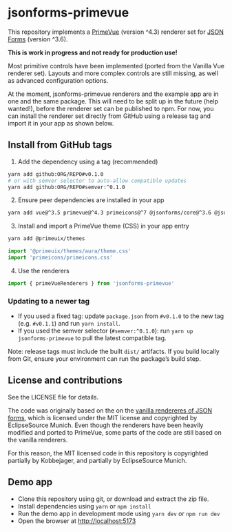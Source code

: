 # jsonforms-primevue

This repository implements a [PrimeVue](https://primevue.org/) (version ^4.3) renderer set for [JSON Forms](https://jsonforms.io/) (version ^3.6).

__This is work in progress and not ready for production use!__

Most primitive controls have been implemented (ported from the Vanilla Vue renderer set). Layouts and more complex controls are still missing, as well as advanced configuration options.

At the moment, jsonforms-primevue renderers and the example app are in one and the same package. This will need to be split up in the future (help wanted!), before the renderer set can be published to npm. For now, you can install the renderer set directly from GitHub using a release tag and import it in your app as shown below.

## Install from GitHub tags

1) Add the dependency using a tag (recommended)

```bash
yarn add github:ORG/REPO#v0.1.0
# or with semver selector to auto-allow compatible updates
yarn add github:ORG/REPO#semver:^0.1.0
```

2) Ensure peer dependencies are installed in your app

```bash
yarn add vue@^3.5 primevue@^4.3 primeicons@^7 @jsonforms/core@^3.6 @jsonforms/vue@^3.6
```

3) Install and import a PrimeVue theme (CSS) in your app entry

```bash
yarn add @primeuix/themes
```

```ts
import '@primeuix/themes/aura/theme.css'
import 'primeicons/primeicons.css'
```

4) Use the renderers

```ts
import { primeVueRenderers } from 'jsonforms-primevue'
```

### Updating to a newer tag

- If you used a fixed tag: update `package.json` from `#v0.1.0` to the new tag (e.g. `#v0.1.1`) and run `yarn install`.
- If you used the semver selector (`#semver:^0.1.0`): run `yarn up jsonforms-primevue` to pull the latest compatible tag.

Note: release tags must include the built `dist/` artifacts. If you build locally from Git, ensure your environment can run the package’s build step.

## License and contributions

See the LICENSE file for details.

The code was originally based on the on the [vanilla rendereres of JSON forms](https://github.com/eclipsesource/jsonforms/tree/master/packages/vanilla-renderers), which is licensed under the MIT license and copyrighted by EclipseSource Munich. Even though the renderers have been heavily modified and ported to PrimeVue, some parts of the code are still based on the vanilla renderers.

For this reason, the MIT licensed code in this repository is copyrighted partially by Kobbejager, and partially by EclipseSource Munich.

## Demo app

- Clone this repository using git, or download and extract the zip file.
- Install dependencies using `yarn` or `npm install`
- Run the demo app in development mode using `yarn dev` or `npm run dev`
- Open the browser at [http://localhost:5173](http://localhost:5173)
